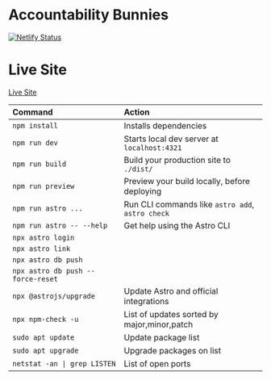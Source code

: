# Accountability Bunnies

[![Netlify Status](https://api.netlify.com/api/v1/badges/7c8de534-ac34-40f4-be0b-e9bd0e8696d0/deploy-status)](https://app.netlify.com/sites/candid-taffy-58f09a/deploys)

# Live Site

[Live Site](https://accountability-bunnies.netlify.app)

| Command                   | Action                                           |
| :------------------------ | :----------------------------------------------- |
| `npm install`             | Installs dependencies                            |
| `npm run dev`             | Starts local dev server at `localhost:4321`      |
| `npm run build`           | Build your production site to `./dist/`          |
| `npm run preview`         | Preview your build locally, before deploying     |
| `npm run astro ...`       | Run CLI commands like `astro add`, `astro check` |
| `npm run astro -- --help` | Get help using the Astro CLI                     |
|`npx astro login`||
|`npx astro link`||
|`npx astro db push`||
|`npx astro db push --force-reset`||
|`npx @astrojs/upgrade`| Update Astro and official integrations |
|`npx npm-check -u`| List of updates sorted by major,minor,patch |
|`sudo apt update`|Update package list|
|`sudo apt upgrade`|Upgrade packages on list|
|`netstat -an \| grep LISTEN`| List of open ports |
